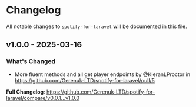 # Changelog

All notable changes to `spotify-for-laravel` will be documented in this file.

## v1.0.0 - 2025-03-16

### What's Changed

* More fluent methods and all get player endpoints by @KieranLProctor in https://github.com/Gerenuk-LTD/spotify-for-laravel/pull/5

**Full Changelog**: https://github.com/Gerenuk-LTD/spotify-for-laravel/compare/v0.0.1...v1.0.0
